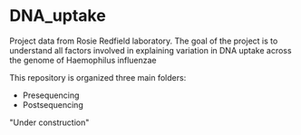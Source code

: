 # DNA_uptake
Project data from Rosie Redfield laboratory. The goal of the project is to understand all factors involved in explaining variation in DNA uptake across the genome of Haemophilus influenzae

This repository is organized three main folders:

* Presequencing 
* Postsequencing

"Under construction" 
